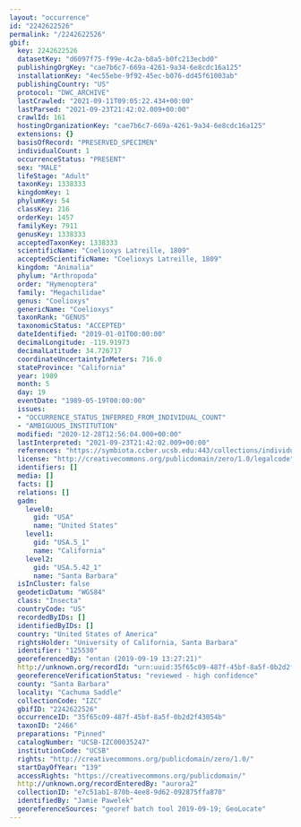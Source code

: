 ```yaml
---
layout: "occurrence"
id: "2242622526"
permalink: "/2242622526"
gbif:
  key: 2242622526
  datasetKey: "d6097f75-f99e-4c2a-b8a5-b0fc213ecbd0"
  publishingOrgKey: "cae7b6c7-669a-4261-9a34-6e8cdc16a125"
  installationKey: "4ec55ebe-9f92-45ec-b076-dd45f61003ab"
  publishingCountry: "US"
  protocol: "DWC_ARCHIVE"
  lastCrawled: "2021-09-11T09:05:22.434+00:00"
  lastParsed: "2021-09-23T21:42:02.009+00:00"
  crawlId: 161
  hostingOrganizationKey: "cae7b6c7-669a-4261-9a34-6e8cdc16a125"
  extensions: {}
  basisOfRecord: "PRESERVED_SPECIMEN"
  individualCount: 1
  occurrenceStatus: "PRESENT"
  sex: "MALE"
  lifeStage: "Adult"
  taxonKey: 1338333
  kingdomKey: 1
  phylumKey: 54
  classKey: 216
  orderKey: 1457
  familyKey: 7911
  genusKey: 1338333
  acceptedTaxonKey: 1338333
  scientificName: "Coelioxys Latreille, 1809"
  acceptedScientificName: "Coelioxys Latreille, 1809"
  kingdom: "Animalia"
  phylum: "Arthropoda"
  order: "Hymenoptera"
  family: "Megachilidae"
  genus: "Coelioxys"
  genericName: "Coelioxys"
  taxonRank: "GENUS"
  taxonomicStatus: "ACCEPTED"
  dateIdentified: "2019-01-01T00:00:00"
  decimalLongitude: -119.91973
  decimalLatitude: 34.726717
  coordinateUncertaintyInMeters: 716.0
  stateProvince: "California"
  year: 1989
  month: 5
  day: 19
  eventDate: "1989-05-19T00:00:00"
  issues:
  - "OCCURRENCE_STATUS_INFERRED_FROM_INDIVIDUAL_COUNT"
  - "AMBIGUOUS_INSTITUTION"
  modified: "2020-12-28T12:56:04.000+00:00"
  lastInterpreted: "2021-09-23T21:42:02.009+00:00"
  references: "https://symbiota.ccber.ucsb.edu:443/collections/individual/index.php?occid=125530"
  license: "http://creativecommons.org/publicdomain/zero/1.0/legalcode"
  identifiers: []
  media: []
  facts: []
  relations: []
  gadm:
    level0:
      gid: "USA"
      name: "United States"
    level1:
      gid: "USA.5_1"
      name: "California"
    level2:
      gid: "USA.5.42_1"
      name: "Santa Barbara"
  isInCluster: false
  geodeticDatum: "WGS84"
  class: "Insecta"
  countryCode: "US"
  recordedByIDs: []
  identifiedByIDs: []
  country: "United States of America"
  rightsHolder: "University of California, Santa Barbara"
  identifier: "125530"
  georeferencedBy: "entan (2019-09-19 13:27:21)"
  http://unknown.org/recordId: "urn:uuid:35f65c09-487f-45bf-8a5f-0b2d2f43054b"
  georeferenceVerificationStatus: "reviewed - high confidence"
  county: "Santa Barbara"
  locality: "Cachuma Saddle"
  collectionCode: "IZC"
  gbifID: "2242622526"
  occurrenceID: "35f65c09-487f-45bf-8a5f-0b2d2f43054b"
  taxonID: "2466"
  preparations: "Pinned"
  catalogNumber: "UCSB-IZC00035247"
  institutionCode: "UCSB"
  rights: "http://creativecommons.org/publicdomain/zero/1.0/"
  startDayOfYear: "139"
  accessRights: "https://creativecommons.org/publicdomain/"
  http://unknown.org/recordEnteredBy: "aurora2"
  collectionID: "e7c51ab1-870b-4ee8-9d62-092875ffa870"
  identifiedBy: "Jamie Pawelek"
  georeferenceSources: "georef batch tool 2019-09-19; GeoLocate"
---
```


